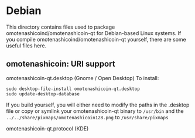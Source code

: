 
Debian
====================
This directory contains files used to package omotenashicoind/omotenashicoin-qt
for Debian-based Linux systems. If you compile omotenashicoind/omotenashicoin-qt yourself, there are some useful files here.

## omotenashicoin: URI support ##


omotenashicoin-qt.desktop  (Gnome / Open Desktop)
To install:

	sudo desktop-file-install omotenashicoin-qt.desktop
	sudo update-desktop-database

If you build yourself, you will either need to modify the paths in
the .desktop file or copy or symlink your omotenashicoin-qt binary to `/usr/bin`
and the `../../share/pixmaps/omotenashicoin128.png` to `/usr/share/pixmaps`

omotenashicoin-qt.protocol (KDE)

